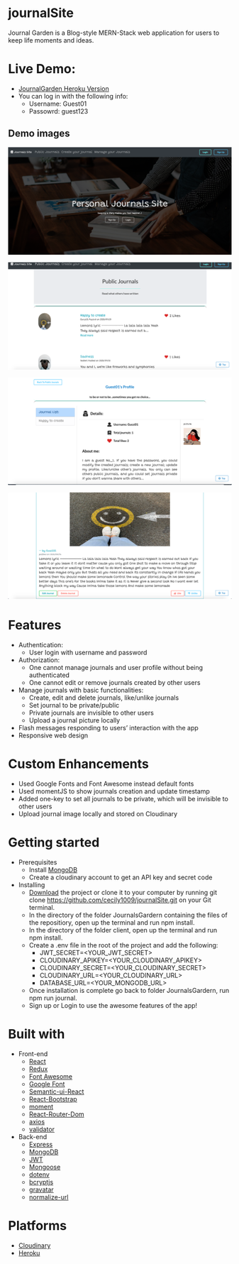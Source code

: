# journalSite

Journal Garden is a Blog-style MERN-Stack web application for users to keep life moments and ideas.

# Live Demo:

- [JournalGarden Heroku Version](https://journal-garden.herokuapp.com/)
- You can log in with the following info:
  - Username: Guest01
  - Passowrd: guest123

## Demo images

![Image text](demos/demo2.png)

![Image text](demos/demo1.png)

![Image text](demos/demo3.png)

![Image text](demos/demo4.png)

# Features

- Authentication:
  - User login with username and password
- Authorization:
  - One cannot manage journals and user profile without being authenticated
  - One cannot edit or remove journals created by other users
- Manage journals with basic functionalities:
  - Create, edit and delete journals, like/unlike journals
  - Set journal to be private/public
  - Private journals are invisible to other users
  - Upload a journal picture locally
- Flash messages responding to users’ interaction with the app
- Responsive web design

# Custom Enhancements

- Used Google Fonts and Font Awesome instead default fonts
- Used momentJS to show journals creation and update timestamp
- Added one-key to set all journals to be private, which will be invisible to other users
- Upload journal image locally and stored on Cloudinary

# Getting started

- Prerequisites
  - Install [MongoDB](https://www.mongodb.com/)
  - Create a cloudinary account to get an API key and secret code
- Installing
  - [Download](https://github.com/cecily1009/journalSite/archive/master.zip) the project or clone it to your computer by running git clone https://github.com/cecily1009/journalSite.git on your Git terminal.
  - In the directory of the folder JournalsGardern containing the files of the repositiory, open up the terminal and run npm install.
  - In the directory of the folder client, open up the terminal and run npm install.
  - Create a .env file in the root of the project and add the following:
    - JWT_SECRET=<YOUR_JWT_SECRET>
    - CLOUDINARY_APIKEY=<YOUR_CLOUDINARY_APIKEY>
    - CLOUDINARY_SECRET=<YOUR_CLOUDINARY_SECRET>
    - CLOUDINARY_URL=<YOUR_CLOUDINARY_URL>
    - DATABASE_URL=<YOUR_MONGODB_URL>
  - Once installation is complete go back to folder JournalsGardern, run npm run journal.
  - Sign up or Login to use the awesome features of the app!

# Built with

- Front-end
  - [React](https://github.com/facebook/react)
  - [Redux](https://github.com/reduxjs/redux)
  - [Font Awesome](https://fontawesome.com/)
  - [Google Font](https://fonts.google.com/)
  - [Semantic-ui-React](https://react.semantic-ui.com/usage)
  - [React-Bootstrap](https://react-bootstrap.github.io/)
  - [moment](https://momentjs.com/)
  - [React-Router-Dom](https://github.com/ReactTraining/react-router/tree/master/packages/react-router-dom)
  - [axios](https://github.com/axios/axios)
  - [validator](https://github.com/validatorjs/validator.js)
- Back-end
  - [Express](https://expressjs.com/)
  - [MongoDB](https://www.mongodb.com/)
  - [JWT](https://github.com/auth0/node-jsonwebtoken)
  - [Mongoose](https://mongoosejs.com/)
  - [dotenv](https://www.npmjs.com/package/dotenv)
  - [bcryptjs](https://www.npmjs.com/package/bcryptjs)
  - [gravatar](https://en.gravatar.com/)
  - [normalize-url](https://www.npmjs.com/package/normalize-url)

# Platforms

- [Cloudinary](https://www.npmjs.com/package/cloudinary)
- [Heroku](https://heroku.com/)
